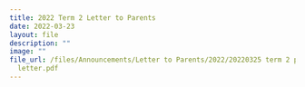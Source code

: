 ```yaml
---
title: 2022 Term 2 Letter to Parents
date: 2022-03-23
layout: file
description: ""
image: ""
file_url: /files/Announcements/Letter to Parents/2022/20220325 term 2 principal
  letter.pdf
---
```


